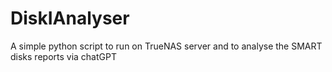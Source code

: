 # DiskIAnalyser
A simple python script to run on TrueNAS server and to analyse the SMART  disks reports via chatGPT
